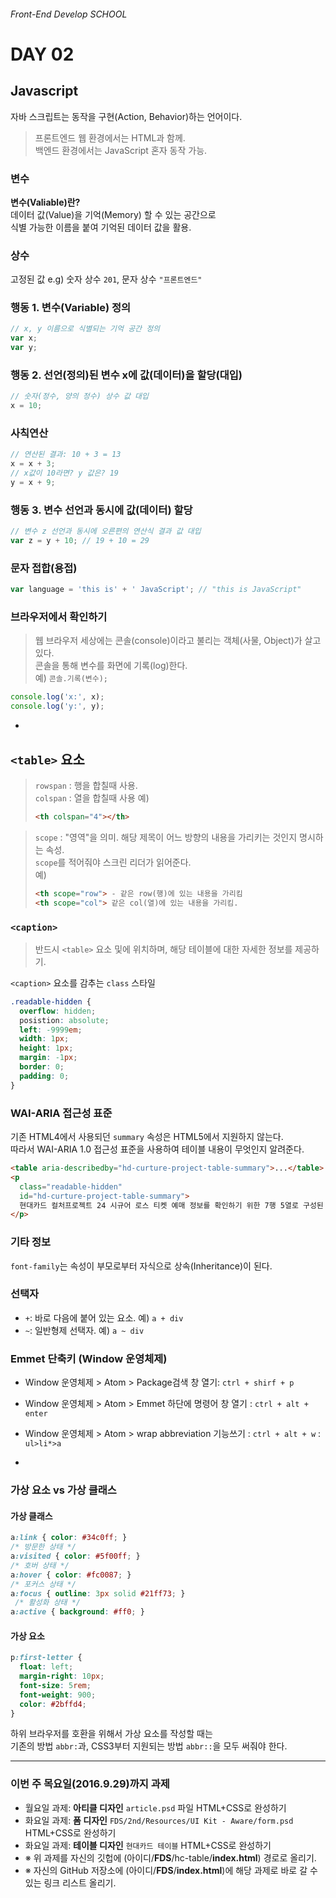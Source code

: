 ###### Front-End Develop SCHOOL

# DAY 02

## Javascript

자바 스크립트는 동작을 구현(Action, Behavior)하는 언어이다.

> 프론트엔드 웹 환경에서는 HTML과 함께.<br>
> 백엔드 환경에서는 JavaScript 혼자 동작 가능.

### 변수

**변수(Valiable)란?**<br>
데이터 값(Value)을 기억(Memory) 할 수 있는 공간으로<br>
식별 가능한 이름을 붙여 기억된 데이터 값을 활용.

### 상수

고정된 값 e.g) 숫자 상수 `201`, 문자 상수 `"프론트엔드"`

### 행동 1. 변수(Variable) 정의

```js
// x, y 이름으로 식별되는 기억 공간 정의
var x;
var y;
```

### 행동 2. 선언(정의)된 변수 x에 값(데이터)을 할당(대입)
```js
// 숫자(정수, 양의 정수) 상수 값 대입
x = 10;
```

### 사칙연산
```js
// 연산된 결과: 10 + 3 = 13
x = x + 3;
// x값이 10라면? y 값은? 19
y = x + 9;
```

### 행동 3. 변수 선언과 동시에 값(데이터) 할당
```js
// 변수 z 선언과 동시에 오른편의 연산식 결과 값 대입
var z = y + 10; // 19 + 10 = 29
```

### 문자 접합(용접)
```js
var language = 'this is' + ' JavaScript'; // "this is JavaScript"
```

### 브라우저에서 확인하기

> 웹 브라우저 세상에는 콘솔(console)이라고 불리는 객체(사물, Object)가 살고 있다.<br>
> 콘솔을 통해 변수를 화면에 기록(log)한다.<br>
> 예) `콘솔.기록(변수);`

```js
console.log('x:', x);
console.log('y:', y);
```

-

## `<table>` 요소

> `rowspan` : 행을 합칠때 사용.<br>
> `colspan` : 열을 합칠때 사용
> 예)<br>
> ```html
> <th colspan="4"></th>
> ```

> `scope` : "영역"을 의미. 해당 제목이 어느 방향의 내용을 가리키는 것인지 명시하는 속성.<br>
> `scope`를 적어줘야 스크린 리더가 읽어준다.<br>
> 예)
> ```html
> <th scope="row"> - 같은 row(행)에 있는 내용을 가리킴
> <th scope="col"> 같은 col(열)에 있는 내용을 가리킴.
> ```

### `<caption>`

> 반드시 `<table>` 요소 및에 위치하며, 해당 테이블에 대한 자세한 정보를 제공하기.

`<caption>` 요소를 감추는 `class` 스타일

```css
.readable-hidden {
  overflow: hidden;
  posistion: absolute;
  left: -9999em;
  width: 1px;
  height: 1px;
  margin: -1px;
  border: 0;
  padding: 0;
}
```

### WAI-ARIA 접근성 표준

기존 HTML4에서 사용되던 `summary` 속성은 HTML5에서 지원하지 않는다.<br>
따라서 WAI-ARIA 1.0 접근성 표준을 사용하여 테이블 내용이 무엇인지 알려준다.

```html
<table aria-describedby="hd-curture-project-table-summary">...</table>
<p
  class="readable-hidden"
  id="hd-curture-project-table-summary">
  현대카드 컬처프로젝트 24 시규어 로스 티켓 예매 정보를 확인하기 위한 7행 5열로 구성된 표입니다.
</p>
```

### 기타 정보

`font-family`는 속성이 부모로부터 자식으로 상속(Inheritance)이 된다.

### 선택자

- `+`: 바로 다음에 붙어 있는 요소. 예) `a + div`
- `~`: 일반형제 선택자. 예) `a ~ div`

### Emmet 단축키 (Window 운영체제)

- Window 운영체제 > Atom  > Package검색 창 열기: `ctrl + shirf + p`
- Window 운영체제 > Atom  > Emmet 하단에 명령어 창 열기 : `ctrl + alt + enter`
- Window 운영체제 > Atom  > wrap abbreviation 기능쓰기 : `ctrl + alt + w`  : `ul>li*>a`

-

### 가상 요소 vs 가상 클래스

#### 가상 클래스

```css
a:link { color: #34c0ff; }
/* 방문한 상태 */
a:visited { color: #5f00ff; }
/* 호버 상태 */
a:hover { color: #fc0087; }
/* 포커스 상태 */
a:focus { outline: 3px solid #21ff73; }
 /* 활성화 상태 */
a:active { background: #ff0; }
```

#### 가상 요소

```css
p:first-letter {
  float: left;
  margin-right: 10px;
  font-size: 5rem;
  font-weight: 900;
  color: #2bffd4;
}
```

하위 브라우저를 호환을 위해서 가상 요소를 작성할 때는<br>
기존의 방법 `abbr:`과, CSS3부터 지원되는 방법 `abbr::`을 모두 써줘야 한다.

---

### 이번 주 목요일(2016.9.29)까지 과제

- 월요일 과제: __아티클 디자인__ `article.psd` 파일 HTML+CSS로 완성하기
- 화요일 과제: __폼 디자인__ `FDS/2nd/Resources/UI Kit - Aware/form.psd` HTML+CSS로 완성하기
- 화요일 과제: __테이블 디자인__ `현대카드 테이블` HTML+CSS로 완성하기
- ※ 위 과제를 자신의 깃헙에 (아이디/**FDS**/hc-table/**index.html**) 경로로 올리기.
- ※ 자신의 GitHub 저장소에 (아이디/**FDS**/**index.html**)에 해당 과제로 바로 갈 수 있는 링크 리스트 올리기.
